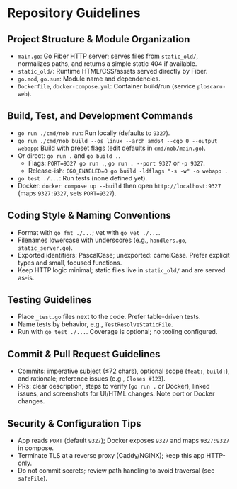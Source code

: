 # Repository Guidelines

## Project Structure & Module Organization
- `main.go`: Go Fiber HTTP server; serves files from `static_old/`, normalizes paths, and returns a simple static 404 if available.
- `static_old/`: Runtime HTML/CSS/assets served directly by Fiber.
- `go.mod`, `go.sum`: Module name and dependencies.
- `Dockerfile`, `docker-compose.yml`: Container build/run (service `ploscaru-web`).

## Build, Test, and Development Commands
- `go run ./cmd/nob run`: Run locally (defaults to `9327`).
- `go run ./cmd/nob build --os linux --arch amd64 --cgo 0 --output webapp`: Build with preset flags (edit defaults in `cmd/nob/main.go`).
- Or direct: `go run .` and `go build .`.
  - Flags: `PORT=9327 go run .`, `go run . --port 9327` or `-p 9327`.
  - Release-ish: `CGO_ENABLED=0 go build -ldflags "-s -w" -o webapp .`
- `go test ./...`: Run tests (none defined yet).
- Docker: `docker compose up --build` then open `http://localhost:9327` (maps `9327:9327`, sets `PORT=9327`).

## Coding Style & Naming Conventions
- Format with `go fmt ./...`; vet with `go vet ./...`.
- Filenames lowercase with underscores (e.g., `handlers.go`, `static_server.go`).
- Exported identifiers: PascalCase; unexported: camelCase. Prefer explicit types and small, focused functions.
- Keep HTTP logic minimal; static files live in `static_old/` and are served as-is.

## Testing Guidelines
- Place `_test.go` files next to the code. Prefer table-driven tests.
- Name tests by behavior, e.g., `TestResolveStaticFile`.
- Run with `go test ./...`. Coverage is optional; no tooling configured.

## Commit & Pull Request Guidelines
- Commits: imperative subject (≤72 chars), optional scope (`feat:`, `build:`), and rationale; reference issues (e.g., `Closes #123`).
- PRs: clear description, steps to verify (`go run .` or Docker), linked issues, and screenshots for UI/HTML changes. Note port or Docker changes.

## Security & Configuration Tips
- App reads `PORT` (default `9327`); Docker exposes `9327` and maps `9327:9327` in compose.
- Terminate TLS at a reverse proxy (Caddy/NGINX); keep this app HTTP-only.
- Do not commit secrets; review path handling to avoid traversal (see `safeFile`).
